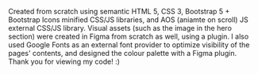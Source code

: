 Created from scratch using semantic HTML 5, CSS 3, Bootstrap 5 + Bootstrap Icons minified CSS/JS libraries, and AOS (aniamte on scroll) JS external CSS/JS library. Visual assets (such as the image in the hero section) were created in Figma from scratch as well, using a plugin. I also used Google Fonts as an external font provider to optimize visibility of the pages' contents, and designed the colour palette with a Figma plugin. Thank you for viewing my code! :)
